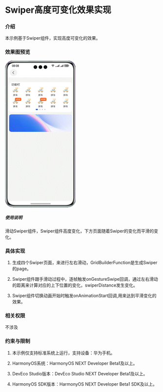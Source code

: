# Swiper高度可变化效果实现

### 介绍

本示例基于Swiper组件，实现高度可变化的效果。

### 效果图预览

![](../../../../../..//screenshots/device/swiper.gif)

##### 使用说明

滑动Swiper组件，Swiper组件高度变化，下方页面随着Swiper的变化而平滑的变化。

### 具体实现

1. 生成四个Swiper页面，来进行左右滑动，GridBuilderFunction是生成Swiper的page。

2. Swiper组件跟手滑动过程中，逐帧触发onGestureSwipe回调，通过左右滑动的距离来计算对应的上下位置的变化，swiperDistance发生变化。

3. Swiper组件切换动画开始时触发onAnimationStart回调,用来达到平滑变化的效果。

### 相关权限

不涉及

### 约束与限制

1. 本示例仅支持标准系统上运行，支持设备：华为手机。

2. HarmonyOS系统：HarmonyOS NEXT Developer Beta1及以上。

3. DevEco Studio版本：DevEco Studio NEXT Developer Beta1及以上。

4. HarmonyOS SDK版本：HarmonyOS NEXT Developer Beta1 SDK及以上。